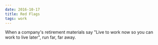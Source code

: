```yaml
---
date: 2016-10-17
title: Red Flags
tags: work
---
```


When a company's retirement materials say "Live to work now so you can work to live later", run far, far away.